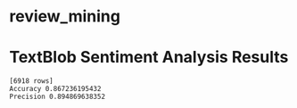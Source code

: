 # review_mining

# TextBlob Sentiment Analysis Results
    [6918 rows]
    Accuracy 0.867236195432
    Precision 0.894869638352
